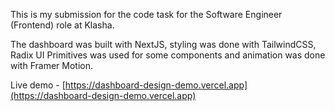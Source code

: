 This is my submission for the code task for the Software Engineer (Frontend) role at Klasha.

The dashboard was built with NextJS, styling was done with TailwindCSS, Radix UI Primitives was used for some components and animation was done with Framer Motion.

Live demo - [https://dashboard-design-demo.vercel.app](https://dashboard-design-demo.vercel.app)
